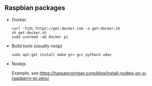 ## Raspbian packages

- Docker

    ```
    curl -fsSL https://get.docker.com -o get-docker.sh
    sh get-docker.sh
    sudo usermod -aG docker pi
    ```

- Build tools (usually noop)

    ```
    sudo apt-get install make g++ gcc python3 udev
    ```

- Nodejs

    Example, see https://hassancorrigan.com/blog/install-nodejs-on-a-raspberry-pi-zero/